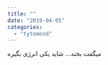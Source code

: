 ```yaml
---
title: ""
date: "2019-04-05"
categories: 
  - "tytomood"
---
```


میگفت بخند... شاید یکی انرژی بگیره
